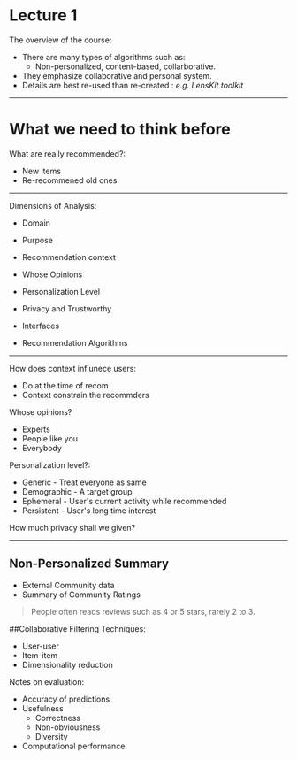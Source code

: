 # Lecture 1 #

   The overview of the course:

* There are many types of algorithms such as: 
	* Non-personalized, content-based, collarborative.
* They emphasize collaborative and personal system.
*  Details are best re-used than re-created : *e.g. LensKit toolkit*

---
# What we need to think before
What are really recommended?:

* New items
* Re-recommened old ones
---
Dimensions of Analysis:

* Domain

* Purpose

* Recommendation context

* Whose Opinions

* Personalization Level 

* Privacy and Trustworthy

* Interfaces 

* Recommendation Algorithms
---
How does context influnece users:

* Do at the time of recom
* Context constrain the recommders

Whose opinions?

* Experts
* People like you
* Everybody

Personalization level?:

* Generic - Treat everyone as same
* Demographic - A target group
* Ephemeral - User's current activity while recommended
* Persistent - User's long time interest
 
How much privacy shall we given?

---

## Non-Personalized Summary ##

 * External Community data
 * Summary of Community Ratings

>People often reads reviews such as 4 or 5 stars, rarely 2 to 3.


   
##Collaborative Filtering Techniques:

* User-user
* Item-item
* Dimensionality reduction

Notes on evaluation:

* Accuracy of predictions
* Usefulness 
	* Correctness
	* Non-obviousness
	* Diversity
* Computational performance


